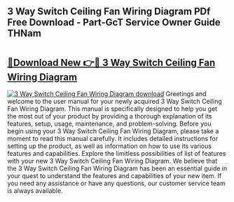 ## 3 Way Switch Ceiling Fan Wiring Diagram PDf Free Download - Part-GcT Service Owner Guide THNam

# <h2><a href="http://dft87uo.blite.top/?on=3+Way+Switch+Ceiling+Fan+Wiring+Diagram">🔗Download New 👉🔴 3 Way Switch Ceiling Fan Wiring Diagram</a></h2>

[![3 Way Switch Ceiling Fan Wiring Diagram download](https://i.imgur.com/lujVjoI.png)](http://dft87uo.blite.top/?on=3+Way+Switch+Ceiling+Fan+Wiring+Diagram)
Greetings and welcome to the user manual for your newly acquired 3 Way Switch Ceiling Fan Wiring Diagram. This manual is specifically designed to help you get the most out of your product by providing a thorough explanation of its features, setup, usage, maintenance, and problem-solving. Before you begin using your 3 Way Switch Ceiling Fan Wiring Diagram, please take a moment to read this manual carefully. It includes detailed instructions for setting up the product, as well as information on how to use its various features and capabilities. Explore the limitless possibilities of list of features with your new 3 Way Switch Ceiling Fan Wiring Diagram. We believe that the 3 Way Switch Ceiling Fan Wiring Diagram has been an essential guide in your quest to understand the features and capabilities of your new item. If you need any assistance or have any questions, our customer service team is always available.
